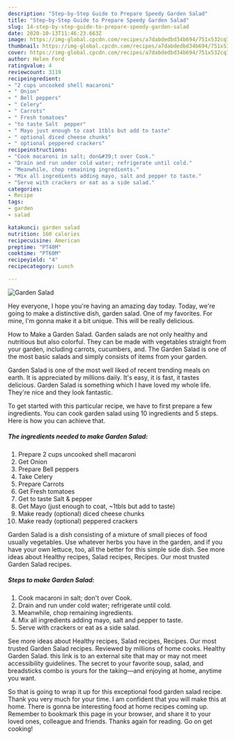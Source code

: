 ```yaml
---
description: "Step-by-Step Guide to Prepare Speedy Garden Salad"
title: "Step-by-Step Guide to Prepare Speedy Garden Salad"
slug: 14-step-by-step-guide-to-prepare-speedy-garden-salad
date: 2020-10-13T11:46:23.663Z
image: https://img-global.cpcdn.com/recipes/a7dabdedbd34b694/751x532cq70/garden-salad-recipe-main-photo.jpg
thumbnail: https://img-global.cpcdn.com/recipes/a7dabdedbd34b694/751x532cq70/garden-salad-recipe-main-photo.jpg
cover: https://img-global.cpcdn.com/recipes/a7dabdedbd34b694/751x532cq70/garden-salad-recipe-main-photo.jpg
author: Helen Ford
ratingvalue: 4
reviewcount: 3119
recipeingredient:
- "2 cups uncooked shell macaroni"
- " Onion"
- " Bell peppers"
- " Celery"
- " Carrots"
- " Fresh tomatoes"
- "to taste Salt  pepper"
- " Mayo just enough to coat 1tbls but add to taste"
- " optional diced cheese chunks"
- " optional peppered crackers"
recipeinstructions:
- "Cook macaroni in salt; don&#39;t over Cook."
- "Drain and run under cold water; refrigerate until cold."
- "Meanwhile, chop remaining ingredients."
- "Mix all ingredients adding mayo, salt and pepper to taste."
- "Serve with crackers or eat as a side salad."
categories:
- Recipe
tags:
- garden
- salad

katakunci: garden salad 
nutrition: 160 calories
recipecuisine: American
preptime: "PT40M"
cooktime: "PT60M"
recipeyield: "4"
recipecategory: Lunch

---
```



![Garden Salad](https://img-global.cpcdn.com/recipes/a7dabdedbd34b694/751x532cq70/garden-salad-recipe-main-photo.jpg)

Hey everyone, I hope you're having an amazing day today. Today, we're going to make a distinctive dish, garden salad. One of my favorites. For mine, I'm gonna make it a bit unique. This will be really delicious.

How to Make a Garden Salad. Garden salads are not only healthy and nutritious but also colorful. They can be made with vegetables straight from your garden, including carrots, cucumbers, and. The Garden Salad is one of the most basic salads and simply consists of items from your garden.

Garden Salad is one of the most well liked of recent trending meals on earth. It is appreciated by millions daily. It's easy, it is fast, it tastes delicious. Garden Salad is something which I have loved my whole life. They're nice and they look fantastic.


To get started with this particular recipe, we have to first prepare a few ingredients. You can cook garden salad using 10 ingredients and 5 steps. Here is how you can achieve that.

<!--inarticleads1-->

##### The ingredients needed to make Garden Salad:

1. Prepare 2 cups uncooked shell macaroni
1. Get  Onion
1. Prepare  Bell peppers
1. Take  Celery
1. Prepare  Carrots
1. Get  Fresh tomatoes
1. Get to taste Salt &amp; pepper
1. Get  Mayo (just enough to coat, ~1tbls but add to taste)
1. Make ready  (optional) diced cheese chunks
1. Make ready  (optional) peppered crackers


Garden Salad is a dish consisting of a mixture of small pieces of food usually vegetables. Use whatever herbs you have in the garden, and if you have your own lettuce, too, all the better for this simple side dish. See more ideas about Healthy recipes, Salad recipes, Recipes. Our most trusted Garden Salad recipes. 

<!--inarticleads2-->

##### Steps to make Garden Salad:

1. Cook macaroni in salt; don&#39;t over Cook.
1. Drain and run under cold water; refrigerate until cold.
1. Meanwhile, chop remaining ingredients.
1. Mix all ingredients adding mayo, salt and pepper to taste.
1. Serve with crackers or eat as a side salad.


See more ideas about Healthy recipes, Salad recipes, Recipes. Our most trusted Garden Salad recipes. Reviewed by millions of home cooks. Healthy Garden Salad. this link is to an external site that may or may not meet accessibility guidelines. The secret to your favorite soup, salad, and breadsticks combo is yours for the taking—and enjoying at home, anytime you want. 

So that is going to wrap it up for this exceptional food garden salad recipe. Thank you very much for your time. I am confident that you will make this at home. There is gonna be interesting food at home recipes coming up. Remember to bookmark this page in your browser, and share it to your loved ones, colleague and friends. Thanks again for reading. Go on get cooking!
